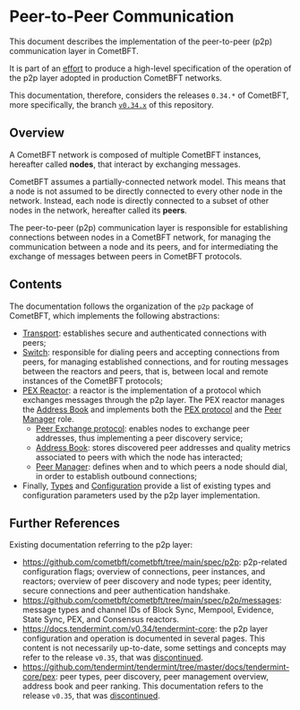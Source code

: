 # Peer-to-Peer Communication

This document describes the implementation of the peer-to-peer (p2p)
communication layer in CometBFT.

It is part of an [effort](https://github.com/cometbft/cometbft/issues/19)
to produce a high-level specification of the operation of the p2p layer adopted
in production CometBFT networks.

This documentation, therefore, considers the releases `0.34.*` of CometBFT, more
specifically, the branch [`v0.34.x`](https://github.com/cometbft/cometbft/tree/v0.34.x)
of this repository.

## Overview

A CometBFT network is composed of multiple CometBFT instances, hereafter
called **nodes**, that interact by exchanging messages.

CometBFT assumes a partially-connected network model.
This means that a node is not assumed to be directly connected to every other
node in the network.
Instead, each node is directly connected to a subset of other nodes in the
network, hereafter called its **peers**.

The peer-to-peer (p2p) communication layer is responsible for establishing
connections between nodes in a CometBFT network,
for managing the communication between a node and its peers,
and for intermediating the exchange of messages between peers in CometBFT protocols.

## Contents

The documentation follows the organization of the `p2p` package of CometBFT,
which implements the following abstractions:

- [Transport](./transport.md): establishes secure and authenticated
   connections with peers;
- [Switch](./switch.md): responsible for dialing peers and accepting
   connections from peers, for managing established connections, and for
   routing messages between the reactors and peers,
   that is, between local and remote instances of the CometBFT protocols;
- [PEX Reactor](./pex.md): a reactor is the implementation of a protocol which
  exchanges messages through the p2p layer. The PEX reactor manages the [Address Book](./addressbook.md)  and implements both the [PEX protocol](./pex-protocol.md) and the  [Peer Manager](./peer_manager.md) role.
    - [Peer Exchange protocol](./pex-protocol.md): enables nodes to exchange peer addresses, thus implementing a peer discovery service;
    - [Address Book](./addressbook.md): stores discovered peer addresses and
  quality metrics associated to peers with which the node has interacted;
    - [Peer Manager](./peer_manager.md): defines when and to which peers a node
  should dial, in order to establish outbound connections;
- Finally, [Types](./types.md) and [Configuration](./configuration.md) provide
   a list of existing types and configuration parameters used by the p2p layer implementation.

## Further References

Existing documentation referring to the p2p layer:

- <https://github.com/cometbft/cometbft/tree/main/spec/p2p>: p2p-related
  configuration flags; overview of connections, peer instances, and reactors;
  overview of peer discovery and node types; peer identity, secure connections
  and peer authentication handshake.
- <https://github.com/cometbft/cometbft/tree/main/spec/p2p/messages>: message
  types and channel IDs of Block Sync, Mempool, Evidence, State Sync, PEX, and
  Consensus reactors.
- <https://docs.tendermint.com/v0.34/tendermint-core>: the p2p layer
  configuration and operation is documented in several pages.
  This content is not necessarily up-to-date, some settings and concepts may
  refer to the release `v0.35`, that was [discontinued][v35postmorten].
- <https://github.com/tendermint/tendermint/tree/master/docs/tendermint-core/pex>:
  peer types, peer discovery, peer management overview, address book and peer
  ranking. This documentation refers to the release `v0.35`, that was [discontinued][v35postmorten].

[v35postmorten]: https://interchain-io.medium.com/discontinuing-tendermint-v0-35-a-postmortem-on-the-new-networking-layer-3696c811dabc
